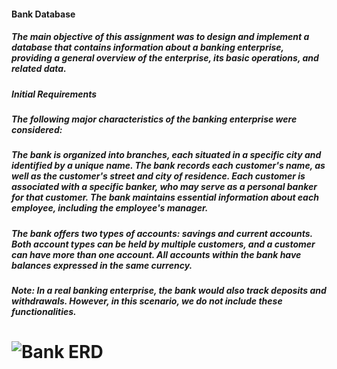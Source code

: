 <h4> Bank Database

<h5> The main objective of this assignment was to design and implement a database that contains information about a banking enterprise, providing a general overview of the enterprise, its basic operations, and related data.

<h5> Initial Requirements

<h5> The following major characteristics of the banking enterprise were considered:

<h5>The bank is organized into branches, each situated in a specific city and identified by a unique name. The bank records each customer's name, as well as the customer's street and city of residence. Each customer is associated with a specific banker, who may serve as a personal banker for that customer. The bank maintains essential information about each employee, including the employee's manager.
<h5>The bank offers two types of accounts: savings and current accounts. Both account types can be held by multiple customers, and a customer can have more than one account. All accounts within the bank have balances expressed in the same currency.
<h5>Note: In a real banking enterprise, the bank would also track deposits and withdrawals. However, in this scenario, we do not include these functionalities.

# ![Bank ERD](https://github.com/IngaPosiunaite/Bank-Database-SQL/assets/119749457/17a18d7f-1c8d-4636-aa47-ab79f1bb5e79)
